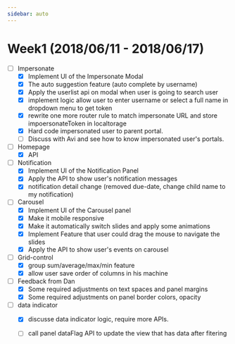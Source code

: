 ```yaml
---
sidebar: auto
---
```


# Week1 (2018/06/11 - 2018/06/17)

- [ ] Impersonate
    - [x] Implement UI of the Impersonate Modal
    - [x] The auto suggestion feature (auto complete by username)
    - [x] Apply the userlist api on modal when user is going to search user
    - [x] implement logic allow user to enter username or select a full name in dropdown menu to get token
    - [x] rewrite one more router rule to match impersonate URL and store impoersonateToken in localtorage
    - [x] Hard code impersonated user to parent portal.
    - [ ] Discuss with Avi and see how to know impersonated user's portals.
- [ ] Homepage
    - [x] API
- [ ] Notification
    - [x] Implement UI of the Notification Panel
    - [x] Apply the API to show user's notification messages
    - [x] notification detail change (removed due-date, change child name to my notification)
- [ ] Carousel
    - [x] Implement UI of the Carousel panel
    - [x] Make it mobile responsive
    - [x] Make it automatically switch slides and apply some animations
    - [x] Implement Feature that user could drag the mouse to navigate the slides
    - [x] Apply the API to show user's events on carousel
- [ ] Grid-control
    - [x] group sum/average/max/min feature
    - [x] allow user save order of columns in his machine
- [ ] Feedback from Dan
    - [x] Some required adjustments on text spaces and panel margins
    - [x] Some required adjustments on panel border colors, opacity
- [ ] data indicator
    - [x] discusse data indicator logic, require more APIs.
    - [ ] call panel dataFlag API to update the view that has data after fitering
    
